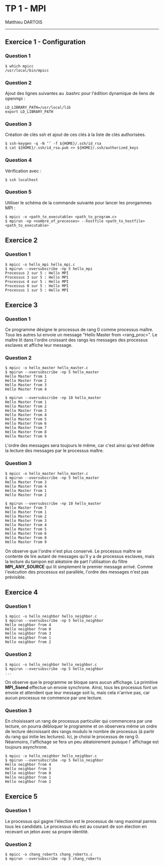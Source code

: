 # TP 1 - MPI

Matthieu DARTOIS
___

## Exercice 1 - Configuration

### Question 1
```
$ which mpicc
/usr/local/bin/mpicc
```

### Question 2

Ajout des lignes suivantes au .bashrc pour l'édition dynamique de liens de openmpi :
```
LD_LIBRARY_PATH=/usr/local/lib
export LD_LIBRARY_PATH
```

### Question 3

Création de clés ssh et ajout de ces clés à la liste de clés authorisées.
```
$ ssh-keygen -q -N ’’ -f ${HOME}/.ssh/id_rsa
$ cat ${HOME}/.ssh/id_rsa.pub >> ${HOME}/.ssh/authorized_keys
```

### Question 4

Vérification avec :
```
$ ssh localhost
```

### Question 5

Utiliser le schéma de la commande suivante pour lancer les prorgammes MPI :
```
$ mpicc -o <path_to_executable> <path_to_program.c>
$ mpirun -np <nombre_of_precesses> --hostfile <path_to_hostfile> <path_to_executable>
```

## Exercice 2

### Question 1

```
$ mpicc -o hello_mpi hello_mpi.c
$ mpirun --oversubscribe -np 5 hello_mpi
Processus 2 sur 5 : Hello MPI
Processus 3 sur 5 : Hello MPI
Processus 4 sur 5 : Hello MPI
Processus 0 sur 5 : Hello MPI
Processus 1 sur 5 : Hello MPI
```

## Exercice 3

### Question 1

Ce programme désigne le processus de rang 0 comme processus maître. Tous les autres lui envoie un message "Hello Master from <rang_proc>". Le maître lit dans l'ordre croissant des rangs les messages des processus esclaves et affiche leur message.

### Question 2

```
$ mpicc -o hello_master hello_master.c
$ mpirun --oversubscribe -np 5 hello_master
Hello Master from 1
Hello Master from 2
Hello Master from 3
Hello Master from 4

$ mpirun --oversubscribe -np 10 hello_master
Hello Master from 1
Hello Master from 2
Hello Master from 3
Hello Master from 4
Hello Master from 5
Hello Master from 6
Hello Master from 7
Hello Master from 8
Hello Master from 9
```

L'ordre des messages sera toujours le même, car c'est ainsi qu'est définie la lecture des messages par le processus maître.

### Question 3
```
$ mpicc -o hello_master hello_master.c
$ mpirun --oversubscribe -np 5 hello_master
Hello Master from 3
Hello Master from 4
Hello Master from 1
Hello Master from 2

$ mpirun --oversubscribe -np 10 hello_master
Hello Master from 7
Hello Master from 1
Hello Master from 2
Hello Master from 3
Hello Master from 4
Hello Master from 5
Hello Master from 6
Hello Master from 8
Hello Master from 9
```

On observe que l'ordre n'est plus conservé. Le processus maître se contente de lire autant de messages qu'il y a de processus esclaves, mais la lecture du tampon est aléatoire de part l'utilisation du filtre **MPI_ANY_SOURCE** qui lit simplement le premier message arrivé. Comme l'exécution des processus est parallèle, l'ordre des messages n'est pas prévisible.

## Exercice 4

### Question 1

```
$ mpicc -o hello_neighbor hello_neighbor.c
$ mpirun --oversubscribe -np 5 hello_neighbor
Hello neighbor from 4
Hello neighbor from 0
Hello neighbor from 3
Hello neighbor from 1
Hello neighbor from 2
```

### Question 2

```
$ mpicc -o hello_neighbor hello_neighbor.c
$ mpirun --oversubscribe -np 5 hello_neighbor
...
```

On observe que le programme se bloque sans aucun affichage. La primitive **MPI_Ssend** effectue un envoie synchrone. Ainsi, tous les processus font un envoie et attendent que leur message soit lu, mais cela n'arrive pas, car aucun processus ne commence par une lecture.

### Question 3

En choisissant un rang de processus particulier qui commencera par une lecture, on pourra débloquer le programme et on observera même un ordre de lecture décroissant des rangs modulo le nombre de processus (à partir du rang qui initie les lectures). Ici, je choisi le processus de rang 0. Néanmoins, l'affichage se fera un peu aléatoirement puisque l' affichage est toujours asynchrone.

```
$ mpicc -o hello_neighbor hello_neighbor.c
$ mpirun --oversubscribe -np 5 hello_neighbor
Hello neighbor from 4
Hello neighbor from 3
Hello neighbor from 0
Hello neighbor from 1
Hello neighbor from 2
```

## Exercice 5

### Question 1

Le processus qui gagne l'élection est le processus de rang maximal parmis tous les candidats. Le processus élu est au courant de son élection en recevant un jeton avec sa propre identité.

### Question 2

```
$ mpicc -o chang_roberts chang_roberts.c
$ mpirun --oversubscribe -np 5 chang_roberts
```
